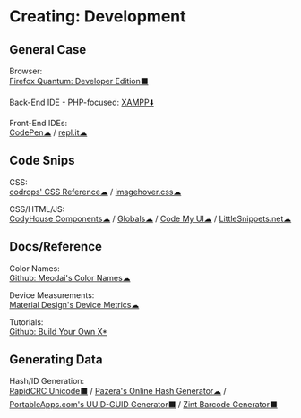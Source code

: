 # Creating: Development

## General Case

Browser:  
	[Firefox Quantum: Developer Edition⬛](https://www.mozilla.org/en-US/firefox/developer/)
  
Back-End IDE - PHP-focused:
	[XAMPP⬇️](https://www.apachefriends.org/index.html)

Front-End IDEs:  
	[CodePen☁](https://codepen.io/) / 
	[repl.it☁](https://repl.it/)

## Code Snips

CSS:  
	[codrops' CSS Reference☁](https://tympanus.net/codrops/css_reference/) / 
	[imagehover.css☁](http://imagehover.io/)
  
CSS/HTML/JS:  
	[CodyHouse Components☁](https://codyhouse.co/ds/components) / 
	[Globals☁](https://codyhouse.co/ds/globals) / 
	[Code My UI☁](https://codemyui.com/) / 
	[LittleSnippets.net☁](https://littlesnippets.net/)

## Docs/Reference

Color Names:  
	[Github: Meodai's Color Names☁](https://github.com/meodai/color-names)

Device Measurements:  
	[Material Design's Device Metrics☁](https://material.io/tools/devices/)

Tutorials:  
	[Github: Build Your Own X*](https://github.com/danistefanovic/build-your-own-x)

## Generating Data
  
Hash/ID Generation:  
	[RapidCRC Unicode⬛](http://www.ov2.eu/programs/rapidcrc-unicode) / 
	[Pazera's Online Hash Generator☁](http://www.pazera-software.com/online-tools/online-hash-generator.html) / 
	[PortableApps.com's UUID-GUID Generator⬛](https://portableapps.com/apps/utilities/uuid-guid_generator_portable) / 
	[Zint Barcode Generator⬛](https://sourceforge.net/projects/zint/)
